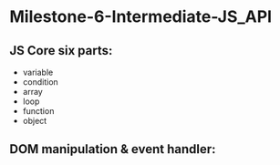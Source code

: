 # Milestone-6-Intermediate-JS_API

## JS Core six parts:
* variable
* condition
* array
* loop
* function
* object

## DOM manipulation & event handler:
